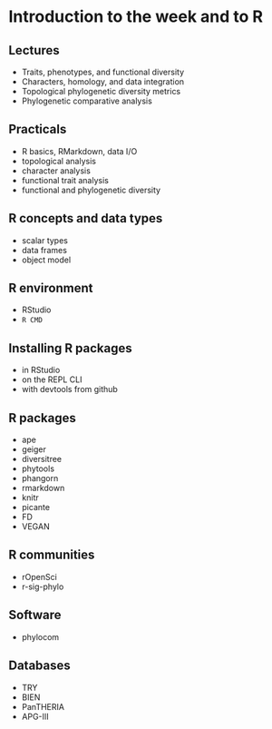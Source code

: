 Introduction to the week and to R
=================================

Lectures
--------
- Traits, phenotypes, and functional diversity
- Characters, homology, and data integration
- Topological phylogenetic diversity metrics
- Phylogenetic comparative analysis

Practicals
----------
- R basics, RMarkdown, data I/O
- topological analysis
- character analysis
- functional trait analysis
- functional and phylogenetic diversity

R concepts and data types
-------------------------
- scalar types
- data frames
- object model

R environment
-------------
- RStudio
- `R CMD`

Installing R packages
---------------------
- in RStudio
- on the REPL CLI
- with devtools from github

R packages
----------
- ape
- geiger
- diversitree
- phytools
- phangorn
- rmarkdown
- knitr
- picante
- FD
- VEGAN

R communities
-------------
- rOpenSci
- r-sig-phylo

Software
--------
- phylocom

Databases
---------
- TRY
- BIEN
- PanTHERIA
- APG-III
